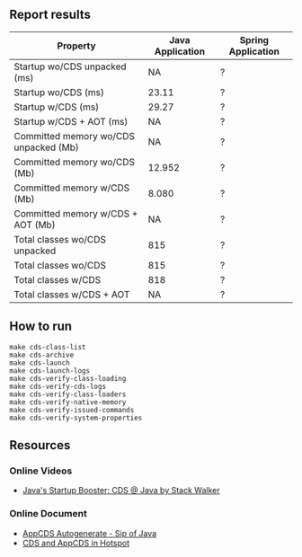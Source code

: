 ## Report results

| Property                              | Java Application | Spring Application |
|---------------------------------------|------------------|--------------------|
| Startup wo/CDS unpacked (ms)          | NA               | ?                  |
| Startup wo/CDS (ms)                   | 23.11            | ?                  |
| Startup w/CDS (ms)                    | 29.27            | ?                  |
| Startup w/CDS + AOT (ms)              | NA               | ?                  |
| Committed memory wo/CDS unpacked (Mb) | NA               | ?                  |
| Committed memory wo/CDS (Mb)          | 12.952           | ?                  |
| Committed memory w/CDS (Mb)           | 8.080            | ?                  |
| Committed memory w/CDS + AOT (Mb)     | NA               | ?                  |
| Total classes wo/CDS unpacked         | 815              | ?                  |
| Total classes wo/CDS                  | 815              | ?                  |
| Total classes w/CDS                   | 818              | ?                  |
| Total classes w/CDS + AOT             | NA               | ?                  |

## How to run

```shell
make cds-class-list
make cds-archive
make cds-launch
make cds-launch-logs
make cds-verify-class-loading
make cds-verify-cds-logs
make cds-verify-class-loaders
make cds-verify-native-memory
make cds-verify-issued-commands
make cds-verify-system-properties
```

## Resources

### Online Videos

- [Java's Startup Booster: CDS @ Java by Stack Walker](https://www.youtube.com/watch?v=vvlQv1Dh-HU)

### Online Document

- [AppCDS Autogenerate - Sip of Java](https://inside.java/2022/09/26/sip067/)
- [CDS and AppCDS in Hotspot](https://dev.java/learn/jvm/cds-appcds/)